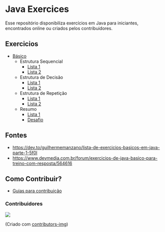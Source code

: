 # Java Exercices

Esse repositório disponibiliza exercícios em Java para iniciantes, encontrados online ou criados pelos contribuidores.

## Exercicios

- [Básico](https://github.com/GuillaumeFalourd/java-exercices/tree/main/BASICO)
   - Estrutura Sequencial
     - [Lista 1](https://github.com/GuillaumeFalourd/java-exercices/blob/main/BASICO/1-estrutura-sequencial.md)
     - [Lista 2](https://github.com/GuillaumeFalourd/java-exercices/blob/main/BASICO/2-estrutura-sequencial.md)
   - Estrutura de Decisão
     - [Lista 1](https://github.com/GuillaumeFalourd/java-exercices/blob/main/BASICO/3-estrutura-de-decisao.md)
     - [Lista 2](https://github.com/GuillaumeFalourd/java-exercices/blob/main/BASICO/4-estrutura-de-decisao.md)
   - Estrutura de Repetição
     - [Lista 1](https://github.com/GuillaumeFalourd/java-exercices/blob/main/BASICO/5-estrutura-de-repeticao.md)
     - [Lista 2](https://github.com/GuillaumeFalourd/java-exercices/blob/main/BASICO/6-estrutura-de-repeticao.md)
   - Resumo
     - [Lista 1](https://github.com/GuillaumeFalourd/java-exercices/blob/main/BASICO/7-estruturas.md)
     - [Desafio](https://github.com/GuillaumeFalourd/java-exercices/blob/main/BASICO/8-desafio.md)

## Fontes

- https://dev.to/guilhermemanzano/lista-de-exercicios-basicos-em-java-parte-1-5f0l
- https://www.devmedia.com.br/forum/exercicios-de-java-basico-para-treino-com-resposta/564616

## Como Contribuir?

- [Guias para contribuição](https://github.com/GuillaumeFalourd/java-exercices/blob/main/CONTRIBUTING.md)


### Contribuidores

<a href="https://github.com/GuillaumeFalourd/java-exercices/graphs/contributors">
  <img src="https://contrib.rocks/image?repo=GuillaumeFalourd/java-exercices" />
</a>

(Criado com [contributors-img](https://contrib.rocks))
